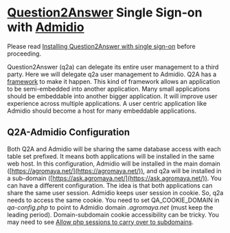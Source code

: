 # [Question2Answer](http://www.question2answer.org/) Single Sign-on with [Admidio](https://www.admidio.org/)

Please read [Installing Question2Answer with single sign-on](https://docs.question2answer.org/install/single-sign-on/) before proceeding.

Question2Answer (q2a) can delegate its entire user management to a third party. Here we will delegate q2a user management to Admidio. Q2A has a [framework](https://docs.question2answer.org/install/single-sign-on/) to make it happen. This kind of framework allows an application to be semi-embedded into another application. Many small applications should be embeddable into another bigger application. It will improve user experience across multiple applications. A user centric application like Admidio should become a host for many embeddable applications.

## Q2A-Admidio Configuration

Both Q2A and Admidio will be sharing the same database access with each table set prefixed. It means both applications will be installed in the same web host. In this configuration, Admidio will be installed in the main domain ([https://agromaya.net/](https://agromaya.net/)), and q2a will be installed in a sub-domain ([https://ask.agromaya.net/](https://ask.agromaya.net/)). You can have a different configuration. The idea is that both applications can share the same user session. Admidio keeps user session in cookie. So, q2a needs to access the same cookie. You need to set QA_COOKIE_DOMAIN in *qa-config.php* to point to Admidio domain *.agromaya.net* (must keep the leading period). Domain-subdomain cookie accessibility can be tricky. You may need to see [Allow php sessions to carry over to subdomains](https://stackoverflow.com/questions/644920/allow-php-sessions-to-carry-over-to-subdomains).
